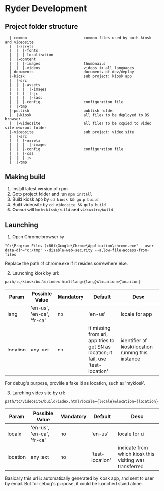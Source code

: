 # Ryder Development

## Project folder structure
```
  |-common                          common files used by both kiosk and videosite
  |  |-assets
  |  |  |-fonts
  |  |  |-localization
  |  |-content
  |  |  |-images                    thumbnails
  |  |  |-videos                    videos in all languages
  |-documents                       documents of dev/deploy
  |-kiosk                           sub project: kiosk app
  |  |-src
  |  |  |-assets
  |  |  |  |-images
  |  |  |  |-js
  |  |  |  |-sass
  |  |  |-config                    configuration file
  |  |-tmp
  |-publish                         publish folder
  |  |-kiosk                        all files to be deployed to BS browser
  |  |-videosite                    all files to be copied to video site wwwroot folder
  |-videosite                       sub project: video site
  |  |-src
  |  |  |-assets
  |  |  |  |-images
  |  |  |-config                    configuration file
  |  |  |-css
  |  |  |-js
  |  |-tmp
```

## Making build

1. Install latest version of npm
2. Goto project folder and run `npm install`
3. Build kiosk app by `cd kiosk && gulp build`
4. Build videosite by `cd videosite && gulp build`
5. Output will be in `kiosk/build` and `videosite/build`

## Launching

1. Open Chrome browser by
```
"C:\Program Files (x86)\Google\Chrome\Application\chrome.exe" --user-data-dir="c:/tmp" --disable-web-security --allow-file-access-from-files
```
Replace the path of chrome.exe if it resides somewhere else.

2. Launching kiosk by url:
```
path/to/kiosk/build/index.html?lang={lang}&location={location}
```
| Param | Possible Value | Mandatory | Default | Desc |
| ------ | ------ | ------ | ------ | ------ |
| lang | 'en-us', 'en-ca', 'fr-ca' | no | 'en-us' | locale for app |
| location | any text | no | if missing from url, app tries to get SN as location; if fail, use 'test-location' | identifier of kiosk/location running this instance |

For debug's purpose, provide a fake id as location, such as 'mykiosk'.

3. Lanching video site by url:
```
path/to/videosite/build/index.html?locale={locale}&location={location}
```
| Param | Possible Value | Mandatory | Default | Desc |
| ------ | ------ | ------ | ------ | ------ |
| locale | 'en-us', 'en-ca', 'fr-ca' | no | 'en-us' | locale for ui |
| location | any text | no | 'test-location' | indicate from which kiosk this visiting was transferred |

Basically this url is automatically generated by kiosk app, and sent to user by email. But for debug's purpose, it could be luanched stand alone.

